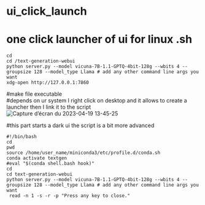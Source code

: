 # ui_click_launch
# one click launcher of ui for linux .sh
```
cd 
cd /text-generation-webui
python server.py --model vicuna-7B-1.1-GPTQ-4bit-128g --wbits 4 --groupsize 128 --model_type Llama # add any other command line args you want
xdg-open http://127.0.0.1:7860
```

#make file executable <br />
#depends on ur system I right click  on desktop and it allows to create a launcher then I link it to the script <br />
![Capture d’écran du 2023-04-19 13-45-25](https://user-images.githubusercontent.com/39489591/233065462-839d2db7-320d-49f7-b795-0ea4b065749d.png)

#this part starts a dark ui the script is a bit more advanced
```
#!/bin/bash
cd
pwd
source /home/user_name/miniconda3/etc/profile.d/conda.sh
conda activate textgen
#eval "$(conda shell.bash hook)"
cd 
cd text-generation-webui 
python server.py --model vicuna-7B-1.1-GPTQ-4bit-128g --wbits 4 --groupsize 128 --model_type Llama # add any other command line args you want
 read -n 1 -s -r -p "Press any key to close."

```
